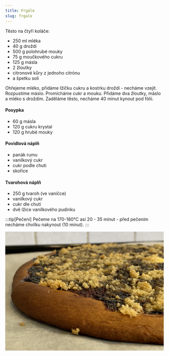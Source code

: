 ```yaml
---
title: Frgále
slug: frgale
---
```


Těsto na čtyři koláče:

- 250 ml mléka
- 40 g droždí
- 500 g polohrubé mouky
- 75 g moučkového cukru
- 125 g másla
- 2 žloutky
- citronové kůry z jednoho citrónu
- a špetku soli

Ohřejeme mléko, přidáme lžičku cukru a kostrku droždí - necháme vzejít. Rozpustíme máslo. Promícháme cukr a mouku.
Přidáme dva žloutky, máslo a mléko s droždím. Zaděláme těsto, necháme 40 minut kynout pod fólii.

#### Posypka

- 60 g másla
- 120 g cukru krystal
- 120 g hrubé mouky

#### Povidlová náplň

- panák rumu
- vanilkový cukr
- cukr podle chuti
- skořice

#### Tvarohová náplň

- 250 g tvaroh (ve vaničce)
- vanilkový cukr
- cukr dle chutí
- dvě lžíce vanilkového pudinku

:::tip[Pečení]
Pečeme na 170-180°C asi 20 - 35 minut - před pečením necháme chvilku nakynout
(10 minut).
:::

![](../../../../assets/peceni/frgale.jpg)
